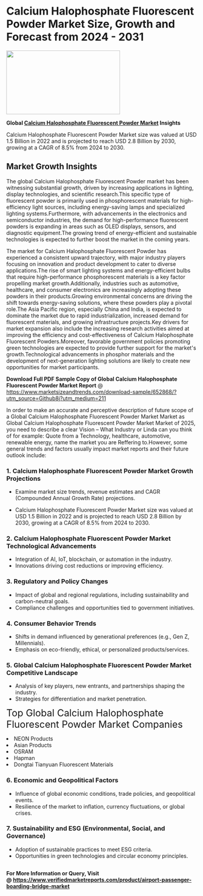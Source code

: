 <H1>Calcium Halophosphate Fluorescent Powder Market Size, Growth and Forecast from 2024 - 2031</H1><img class="aligncenter size-medium wp-image-584254" src="https://thirdeyenews.in/wp-content/uploads/2024/09/Global-Market-Research-300x168.jpeg" alt="" width="300" height="168" /><p><strong>Global&nbsp;<a href="https://www.marketsizeandtrends.com/download-sample/652868/?utm_source=Github8j?utm_medium=211">Calcium Halophosphate Fluorescent Powder Market</a> Insights</strong></p><p>Calcium Halophosphate Fluorescent Powder Market size was valued at USD 1.5 Billion in 2022 and is projected to reach USD 2.8 Billion by 2030, growing at a CAGR of 8.5% from 2024 to 2030.</p><p><h2>Market Growth Insights</h2> The global Calcium Halophosphate Fluorescent Powder market has been witnessing substantial growth, driven by increasing applications in lighting, display technologies, and scientific research.This specific type of fluorescent powder is primarily used in phosphorescent materials for high-efficiency light sources, including energy-saving lamps and specialized lighting systems.Furthermore, with advancements in the electronics and semiconductor industries, the demand for high-performance fluorescent powders is expanding in areas such as OLED displays, sensors, and diagnostic equipment.The growing trend of energy-efficient and sustainable technologies is expected to further boost the market in the coming years. <p>The market for Calcium Halophosphate Fluorescent Powder has experienced a consistent upward trajectory, with major industry players focusing on innovation and product development to cater to diverse applications.The rise of smart lighting systems and energy-efficient bulbs that require high-performance phosphorescent materials is a key factor propelling market growth.Additionally, industries such as automotive, healthcare, and consumer electronics are increasingly adopting these powders in their products.Growing environmental concerns are driving the shift towards energy-saving solutions, where these powders play a pivotal role.The Asia Pacific region, especially China and India, is expected to dominate the market due to rapid industrialization, increased demand for fluorescent materials, and growing infrastructure projects.Key drivers for market expansion also include the increasing research activities aimed at improving the efficiency and cost-effectiveness of Calcium Halophosphate Fluorescent Powders.Moreover, favorable government policies promoting green technologies are expected to provide further support for the market's growth.Technological advancements in phosphor materials and the development of next-generation lighting solutions are likely to create new opportunities for market participants.</p> </p><p><span class=""><strong>Download Full PDF Sample Copy of Global Calcium Halophosphate Fluorescent Powder Market Report</strong> @ <a href="https://www.marketsizeandtrends.com/download-sample/652868/?utm_source=Github8j?utm_medium=211" target="_blank">https://www.marketsizeandtrends.com/download-sample/652868/?utm_source=Github8j?utm_medium=211</a></span></p><p>In order to make an accurate and perceptive description of future scope of a Global&nbsp;Calcium Halophosphate Fluorescent Powder Market Market as Global&nbsp;Calcium Halophosphate Fluorescent Powder Market Market of 2025, you need to describe a clear Vision &ndash; What Industry or Linda can you think of for example: Quote from a Technology, healthcare, automotive, renewable energy, name the market you are Reffering to.However, some general trends and factors usually impact market reports and their future outlook include:</p><h3>1.&nbsp;<strong>Calcium Halophosphate Fluorescent Powder Market Growth Projections</strong></h3><ul><li>Examine market size trends, revenue estimates and CAGR (Compounded Annual Growth Rate) projections.</li><li><p>Calcium Halophosphate Fluorescent Powder Market size was valued at USD 1.5 Billion in 2022 and is projected to reach USD 2.8 Billion by 2030, growing at a CAGR of 8.5% from 2024 to 2030.</p></li></ul><h3>2.&nbsp;<strong>Calcium Halophosphate Fluorescent Powder Market Technological Advancements</strong></h3><ul><li>Integration of AI, IoT, blockchain, or automation in the industry.</li><li>Innovations driving cost reductions or improving efficiency.</li></ul><h3>3.&nbsp;<strong>Regulatory and Policy Changes</strong></h3><ul><li>Impact of global and regional regulations, including sustainability and carbon-neutral goals.</li><li>Compliance challenges and opportunities tied to government initiatives.</li></ul><h3>4.&nbsp;<strong>Consumer Behavior Trends</strong></h3><ul><li>Shifts in demand influenced by generational preferences (e.g., Gen Z, Millennials).</li><li>Emphasis on eco-friendly, ethical, or personalized products/services.</li></ul><h3>5.&nbsp;<strong>Global Calcium Halophosphate Fluorescent Powder Market Competitive Landscape</strong></h3><ul><li>Analysis of key players, new entrants, and partnerships shaping the industry.</li><li>Strategies for differentiation and market penetration.</li></ul><p data-pm-slice="1 1 []"><span style="color: inherit; font-family: inherit; font-size: 25px;">Top Global Calcium Halophosphate Fluorescent Powder Market Companies</span></p><div class="" data-test-id=""><p><li>NEON Products</li><li> Asian Products</li><li> OSRAM</li><li> Hapman</li><li> Dongtai Tianyuan Fluorescent Materials</li></p></div><h3>6.&nbsp;<strong>Economic and Geopolitical Factors</strong></h3><ul><li>Influence of global economic conditions, trade policies, and geopolitical events.</li><li>Resilience of the market to inflation, currency fluctuations, or global crises.</li></ul><h3>7.&nbsp;<strong>Sustainability and ESG (Environmental, Social, and Governance)</strong></h3><ul><li>Adoption of sustainable practices to meet ESG criteria.</li><li>Opportunities in green technologies and circular economy principles.</li></ul><h2><strong style="font-size: 14px;">For More Information or Query, Visit @&nbsp;</strong><a style="background-color: #ffffff; font-size: 14px;" href="https://www.marketsizeandtrends.com/report/calcium-halophosphate-fluorescent-powder-market/" target="_blank">https://www.verifiedmarketreports.com/product/airport-passenger-boarding-bridge-market</a></h2>